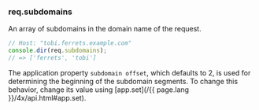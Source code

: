 <h3 id='req.subdomains'>req.subdomains</h3>

An array of subdomains in the domain name of the request.

```js
// Host: "tobi.ferrets.example.com"
console.dir(req.subdomains);
// => ['ferrets', 'tobi']
```

The application property `subdomain offset`, which defaults to 2, is used for determining the beginning of the subdomain segments. To change this behavior, change its value using [app.set](/{{ page.lang }}/4x/api.html#app.set).
